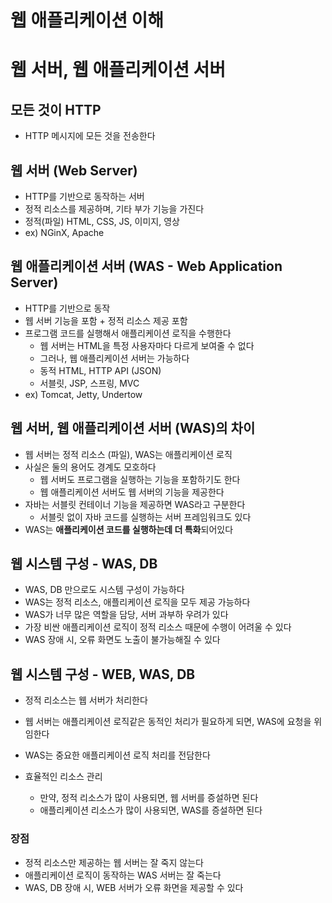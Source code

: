 # 웹 애플리케이션 이해

# 웹 서버, 웹 애플리케이션 서버

## 모든 것이 HTTP
- HTTP 메시지에 모든 것을 전송한다

## 웹 서버 (Web Server)
- HTTP를 기반으로 동작하는 서버
- 정적 리소스를 제공하며, 기타 부가 기능을 가진다
- 정적(파일) HTML, CSS, JS, 이미지, 영상
- ex) NGinX, Apache

## 웹 애플리케이션 서버 (WAS -  Web Application Server)
- HTTP를 기반으로 동작
- 웹 서버 기능을 포함 + 정적 리소스 제공 포함
- 프로그램 코드를 실행해서 애플리케이션 로직을 수행한다
  - 웹 서버는 HTML을 특정 사용자마다 다르게 보여줄 수 없다
  - 그러나, 웹 애플리케이션 서버는 가능하다
  - 동적 HTML, HTTP API (JSON)
  - 서블릿, JSP, 스프링, MVC
- ex) Tomcat, Jetty, Undertow

## 웹 서버, 웹 애플리케이션 서버 (WAS)의 차이
- 웹 서버는 정적 리소스 (파일), WAS는 애플리케이션 로직
- 사실은 둘의 용어도 경계도 모호하다
  - 웹 서버도 프로그램을 실행하는 기능을 포함하기도 한다
  - 웹 애플리케이션 서버도 웹 서버의 기능을 제공한다
- 자바는 서블릿 컨테이너 기능을 제공하면 WAS라고 구분한다
  - 서블릿 없이 자바 코드를 실행하는 서버 프레임워크도 있다
- WAS는 **애플리케이션 코드를 실행하는데 더 특화**되어있다

## 웹 시스템 구성 - WAS, DB
- WAS, DB 만으로도 시스템 구성이 가능하다
- WAS는 정적 리소스, 애플리케이션 로직을 모두 제공 가능하다
- WAS가 너무 많은 역할을 담당, 서버 과부하 우려가 있다
- 가장 비싼 애플리케이션 로직이 정적 리소스 때문에 수행이 어려울 수 있다
- WAS 장애 시, 오류 화면도 노출이 불가능해질 수 있다

## 웹 시스템 구성 - WEB, WAS, DB
- 정적 리소스는 웹 서버가 처리한다
- 웹 서버는 애플리케이션 로직같은 동적인 처리가 필요하게 되면, WAS에 요청을 위임한다
- WAS는 중요한 애플리케이션 로직 처리를 전담한다

- 효율적인 리소스 관리
  - 만약, 정적 리소스가 많이 사용되면, 웹 서버를 증설하면 된다
  - 애플리케이션 리소스가 많이 사용되면, WAS를 증설하면 된다 

### 장점
- 정적 리소스만 제공하는 웹 서버는 잘 죽지 않는다
- 애플리케이션 로직이 동작하는 WAS 서버는 잘 죽는다
- WAS, DB 장애 시, WEB 서버가 오류 화면을 제공할 수 있다

